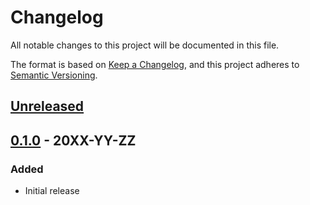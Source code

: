 # Changelog

All notable changes to this project will be documented in this file.

The format is based on
[Keep a Changelog](https://keepachangelog.com/en/1.0.0/),
and this project adheres to
[Semantic Versioning](https://semver.org/spec/v2.0.0.html).

## [Unreleased]

## [0.1.0] - 20XX-YY-ZZ

### Added

- Initial release

[Unreleased]: https://github.com/terraform-google-modules/terraform-google-iap-bastion/compare/v0.1.0...HEAD
[0.1.0]: https://github.com/terraform-google-modules/terraform-google-iap-bastion/releases/tag/v0.1.0

